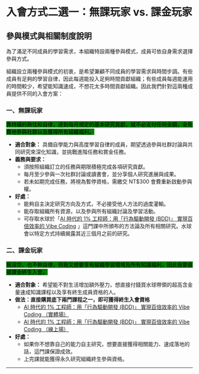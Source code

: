 # 入會方式二選一：無課玩家 vs. 課金玩家

## 參與模式與相關制度說明

為了滿足不同成員的學習需求，本組織特設兩種參與模式，成員可依自身需求選擇參與方式。

組織設立兩種參與模式的初衷，是希望兼顧不同成員的學習需求與時間步調。有些成員有足夠的學習自律，因此每週能投入足夠時間貢獻組織；有些成員每週能運用的時間較少，希望能知識速成，不想花太多時間貢獻組織。因此我們針對這兩種成員提供不同的入會方案：

### 一、無課玩家

<mark style="background-color:green;">靠持續的熱忱和自律，達到每月規定的基本研究貢獻，就不必支付任何金額，全免費地參與社群以及獲得所有組織福利。</mark>

* **適合對象：** 具備自學能力與高度學習自律的成員，期望透過參與社群討論與共同研究來深化知識，並挑戰進階任務和賞金任務。
* **義務與要求：**
  * 須按照組織訂立的任務與期限積極完成各項研究貢獻。
  * 每月至少參與一次社群討論或讀書會，並分享個人研究進展與成果。
  * 若未如期完成任務，將視為暫停資格，需繳交 NT$300 會費重新啟動參與權。
* **好處：**
  * 能夠自主決定研究方向及方式，不必接受他人方法的過度灌輸。
  * 能存取組織所有資源，以及參與所有組織討論及學習活動。
  * 可存取水球於「[AI 時代的 1% 工程師：用「行為驅動開發 (BDD)」 實現百倍效率的 Vibe Coding](https://www.accupass.com/event/2506110435103759406480?fbclid=IwY2xjawLMm0RleHRuA2FlbQIxMABicmlkETE3UDhraUg0Q01DcFBmazVyAR6eBXjhPAQH4LyMACFx6gxyz6VcELpt8k8RUxnjZdixqf5czSo7bEICjxHljg_aem_r2r1cIMgdYks3XdYLWOAFA) 」這門課中所頒布的方法論及所有相關研究。水球會以特定方式持續揭露其近三個月之前的研究。

### 二、課金玩家

<mark style="background-color:green;">我沒空、也不夠自律，但我又想要享有組織學習環境及所有知識福利，因此我要直接課金終生入會。</mark>

* **適合對象：** 希望能不對生活增加額外壓力，想直接付錢買水球帶領的超高含金量速成知識課程以及享有終生成員資格的人。
* **做法：直接購買底下兩門課程之一，即可獲得終生入會資格**
  * [AI 時代的 1% 工程師：用「行為驅動開發 (BDD)」 實現百倍效率的 Vibe Coding （實體場）](https://www.accupass.com/event/2506110435103759406480)
  * [AI 時代的 1% 工程師：用「行為驅動開發 (BDD)」 實現百倍效率的 Vibe Coding （線上場）](https://www.accupass.com/event/2506160524377577825710)
* **好處：**
  * 如果你不想靠自己的能力自主研究，想要直接獲得相關能力、速成落地的話，這門課保證成效。
  * 上完課就能獲得永久研究組織終生參與資格。

***
